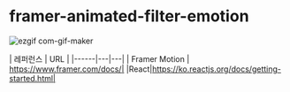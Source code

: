# framer-animated-filter-emotion 

![ezgif com-gif-maker](https://user-images.githubusercontent.com/33905149/155065904-ec3f329b-8704-477d-8f89-cc746cff1536.gif)

| 레퍼런스 | URL |
|------|---|---|
| Framer Motion | https://www.framer.com/docs/|
|React|https://ko.reactjs.org/docs/getting-started.html|
